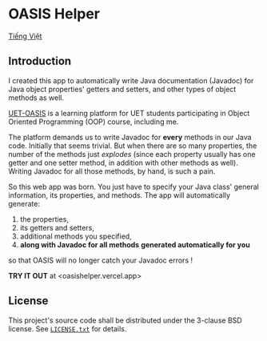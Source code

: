 # OASIS Helper

[Tiếng Việt](./README.md)

## Introduction

I created this app to automatically write
Java documentation (Javadoc) for Java object
properties' getters and setters, and other
types of object methods as well.

[UET-OASIS](https://oasis.uet.vnu.edu.vn/)
is a learning platform for UET students
participating in Object Oriented Programming
(OOP) course, including me.

The platform demands us to write Javadoc
for **every** methods in our Java code.
Initially that seems trivial. But when
there are so many properties, the number
of the methods just *explodes* (since
each property usually has one getter
and one setter method, in addition
with other methods as well). Writing
Javadoc for all those methods, by hand,
is such a pain.

So this web app was born. You just have to
specify your Java class' general information,
its properties, and methods. The app will
automatically generate:

 1. the properties,
 2. its getters and setters,
 3. additional methods you specified,
 4. **along with Javadoc for all methods**
 **generated automatically for you**

so that OASIS will no longer catch your Javadoc
errors !

**TRY IT OUT** at <oasishelper.vercel.app>

## License

This project's source code shall be distributed
under the 3-clause BSD license. See
[`LICENSE.txt`](./LICENSE.txt) for details.

